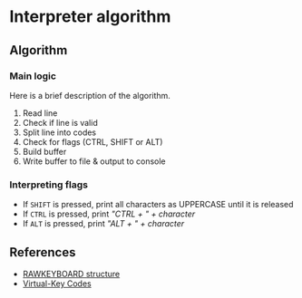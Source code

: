 # Interpreter algorithm

## Algorithm

### Main logic

Here is a brief description of the algorithm.

1. Read line
2. Check if line is valid
3. Split line into codes
4. Check for flags (CTRL, SHIFT or ALT)
5. Build buffer
6. Write buffer to file & output to console

### Interpreting flags

- If `SHIFT` is pressed, print all characters as UPPERCASE until it is released
- If `CTRL` is pressed, print *"CTRL + " + character*
- If `ALT` is pressed, print *"ALT + " + character*

## References

- [RAWKEYBOARD structure](https://docs.microsoft.com/en-us/windows/win32/api/winuser/ns-winuser-rawkeyboard)
- [Virtual-Key Codes](https://docs.microsoft.com/en-us/windows/win32/inputdev/virtual-key-codes)
